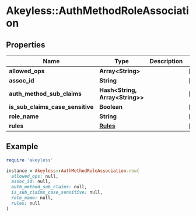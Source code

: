 # Akeyless::AuthMethodRoleAssociation

## Properties

| Name | Type | Description | Notes |
| ---- | ---- | ----------- | ----- |
| **allowed_ops** | **Array&lt;String&gt;** |  | [optional] |
| **assoc_id** | **String** |  | [optional] |
| **auth_method_sub_claims** | **Hash&lt;String, Array&lt;String&gt;&gt;** |  | [optional] |
| **is_sub_claims_case_sensitive** | **Boolean** |  | [optional] |
| **role_name** | **String** |  | [optional] |
| **rules** | [**Rules**](Rules.md) |  | [optional] |

## Example

```ruby
require 'akeyless'

instance = Akeyless::AuthMethodRoleAssociation.new(
  allowed_ops: null,
  assoc_id: null,
  auth_method_sub_claims: null,
  is_sub_claims_case_sensitive: null,
  role_name: null,
  rules: null
)
```

